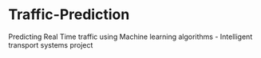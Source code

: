 # Traffic-Prediction
Predicting Real Time traffic using Machine learning algorithms - Intelligent transport systems project
